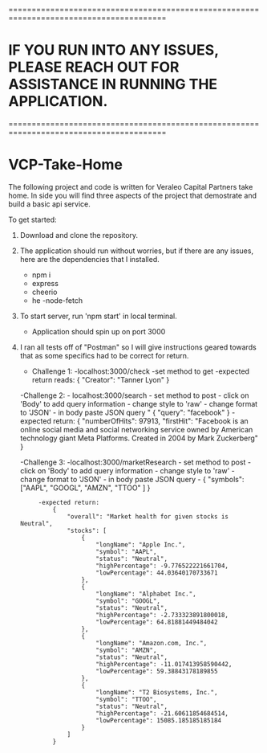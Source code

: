 ========================================================================================

# IF YOU RUN INTO ANY ISSUES, PLEASE REACH OUT FOR ASSISTANCE IN RUNNING THE APPLICATION. 

========================================================================================


# VCP-Take-Home
The following project and code is written for Veraleo Capital Partners take home. In side you will find three aspects of the project that demostrate and build a basic api service. 

To get started: 

1. Download and clone the repository. 
2. The application should run without worries, but if there are any issues, here are the dependencies that I installed. 
    - npm i 
    - express
    - cheerio 
    - he 
    -node-fetch
3. To start server, run 'npm start' in local terminal. 
    - Application should spin up on port 3000
4. I ran all tests off of "Postman" so I will give instructions geared towards that as some specifics had to be correct for return. 
    - Challenge 1: 
        -localhost:3000/check
        -set method to get
        -expected return reads: { "Creator": "Tanner Lyon" }
    
    -Challenge 2: 
        - localhost:3000/search
        - set method to post
        - click on 'Body' to add query information 
        - change style to 'raw'
        - change format to 'JSON' 
        - in body paste JSON query " { "query": "facebook" }
            -expected return: 
                {
                    "numberOfHits": 97913,
                    "firstHit": "Facebook is an online social media and social networking service owned by American technology giant Meta Platforms. Created in 2004 by Mark Zuckerberg"
                }

    -Challenge 3: 
        -localhost:3000/marketResearch
        - set method to post
        - click on 'Body' to add query information 
        - change style to 'raw'
        - change format to 'JSON' 
        - in body paste JSON query 
            -   {
                 "symbols": ["AAPL", "GOOGL", "AMZN", "TTOO" ]
                }

            -expected return: 
                {
                    "overall": "Market health for given stocks is Neutral",
                    "stocks": [
                        {
                            "longName": "Apple Inc.",
                            "symbol": "AAPL",
                            "status": "Neutral",
                            "highPercentage": -9.776522221661704,
                            "lowPercentage": 44.03640170733671
                        },
                        {
                            "longName": "Alphabet Inc.",
                            "symbol": "GOOGL",
                            "status": "Neutral",
                            "highPercentage": -2.733323891800018,
                            "lowPercentage": 64.81881449484042
                        },
                        {
                            "longName": "Amazon.com, Inc.",
                            "symbol": "AMZN",
                            "status": "Neutral",
                            "highPercentage": -11.017413958590442,
                            "lowPercentage": 59.38843178189855
                        },
                        {
                            "longName": "T2 Biosystems, Inc.",
                            "symbol": "TTOO",
                            "status": "Neutral",
                            "highPercentage": -21.60611854684514,
                            "lowPercentage": 15085.185185185184
                        }
                    ]
                }